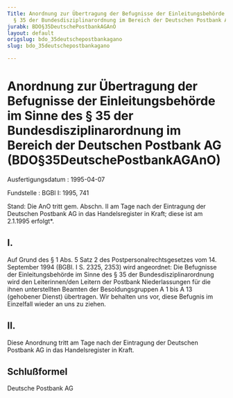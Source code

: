 ```yaml
---
Title: Anordnung zur Übertragung der Befugnisse der Einleitungsbehörde im Sinne des
  § 35 der Bundesdisziplinarordnung im Bereich der Deutschen Postbank AG
jurabk: BDO§35DeutschePostbankAGAnO
layout: default
origslug: bdo_35deutschepostbankagano
slug: bdo_35deutschepostbankagano

---
```


# Anordnung zur Übertragung der Befugnisse der Einleitungsbehörde im Sinne des § 35 der Bundesdisziplinarordnung im Bereich der Deutschen Postbank AG (BDO§35DeutschePostbankAGAnO)

Ausfertigungsdatum
:   1995-04-07

Fundstelle
:   BGBl I: 1995, 741

Stand: Die AnO tritt gem. Abschn. II am Tage nach der Eintragung der Deutschen Postbank AG in das Handelsregister in Kraft; diese ist am 2.1.1995 erfolgt\*.


## I.

Auf Grund des § 1 Abs. 5 Satz 2 des Postpersonalrechtsgesetzes vom 14.
September 1994 (BGBl. I S. 2325, 2353) wird angeordnet:
Die Befugnisse der Einleitungsbehörde im Sinne des § 35 der
Bundesdisziplinarordnung wird den Leiterinnen/den Leitern der Postbank
Niederlassungen für die ihnen unterstellten Beamten der
Besoldungsgruppen A 1 bis A 13 (gehobener Dienst) übertragen.
Wir behalten uns vor, diese Befugnis im Einzelfall wieder an uns zu
ziehen.


## II.

Diese Anordnung tritt am Tage nach der Eintragung der Deutschen
Postbank AG in das Handelsregister in Kraft.


## Schlußformel

Deutsche Postbank AG

